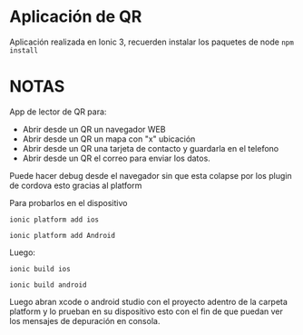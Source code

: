 # Aplicación de QR

Aplicación realizada en Ionic 3, recuerden instalar los paquetes de node `npm install`

# NOTAS

App de lector de QR para:
* Abrir desde un QR un navegador WEB
* Abrir desde un QR un mapa con "x" ubicación
* Abrir desde un QR una tarjeta de contacto y guardarla en el telefono
* Abrir desde un QR el correo para enviar los datos.

Puede hacer debug desde el navegador sin que esta colapse por los plugin de cordova esto gracias al platform

Para probarlos en el dispositivo

`ionic platform add ios`

`ionic platform add Android`

Luego:

`ionic build ios`

`ionic build android`

Luego abran xcode o android studio con el proyecto adentro de la carpeta platform y lo prueban en su dispositivo
esto con el fin de que puedan ver los mensajes de depuración en consola.
